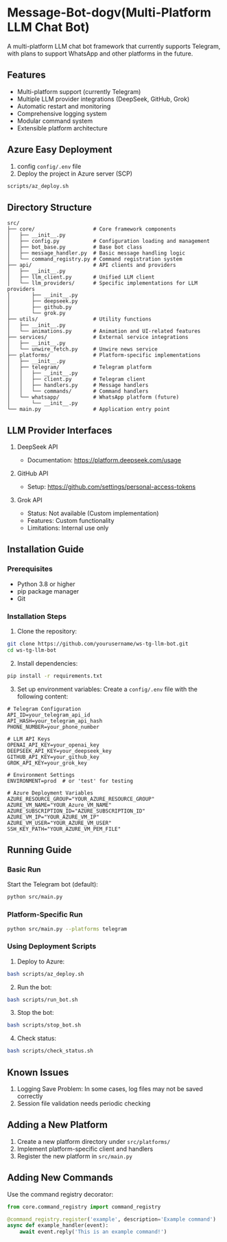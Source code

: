 # Message-Bot-dogv(Multi-Platform LLM Chat Bot)

A multi-platform LLM chat bot framework that currently supports Telegram, with plans to support WhatsApp and other platforms in the future.

## Features

- Multi-platform support (currently Telegram)
- Multiple LLM provider integrations (DeepSeek, GitHub, Grok)
- Automatic restart and monitoring
- Comprehensive logging system
- Modular command system
- Extensible platform architecture

## Azure Easy Deployment 
1. config `config/.env` file
2. Deploy the project in Azure server (SCP)
```bash
scripts/az_deploy.sh
```


## Directory Structure

```
src/
├── core/                   # Core framework components
│   ├── __init__.py
│   ├── config.py           # Configuration loading and management
│   ├── bot_base.py         # Base bot class
│   ├── message_handler.py  # Basic message handling logic
│   └── command_registry.py # Command registration system
├── api/                    # API clients and providers
│   ├── __init__.py
│   ├── llm_client.py       # Unified LLM client
│   └── llm_providers/      # Specific implementations for LLM providers
│       ├── __init__.py
│       ├── deepseek.py
│       ├── github.py
│       └── grok.py
├── utils/                  # Utility functions
│   ├── __init__.py
│   └── animations.py       # Animation and UI-related features
├── services/               # External service integrations
│   ├── __init__.py
│   └── unwire_fetch.py     # Unwire news service
├── platforms/              # Platform-specific implementations
│   ├── __init__.py
│   ├── telegram/           # Telegram platform
│   │   ├── __init__.py
│   │   ├── client.py       # Telegram client
│   │   ├── handlers.py     # Message handlers
│   │   └── commands/       # Command handlers
│   └── whatsapp/           # WhatsApp platform (future)
│       └── __init__.py
└── main.py                 # Application entry point
```

## LLM Provider Interfaces

1. DeepSeek API
   - Documentation: https://platform.deepseek.com/usage

2. GitHub API
   - Setup: https://github.com/settings/personal-access-tokens

3. Grok API
   - Status: Not available (Custom implementation)
   - Features: Custom functionality
   - Limitations: Internal use only

## Installation Guide

### Prerequisites
- Python 3.8 or higher
- pip package manager
- Git

### Installation Steps

1. Clone the repository:
```bash
git clone https://github.com/yourusername/ws-tg-llm-bot.git
cd ws-tg-llm-bot
```

2. Install dependencies:
```bash
pip install -r requirements.txt
```

3. Set up environment variables:
Create a `config/.env` file with the following content:
```env
# Telegram Configuration
API_ID=your_telegram_api_id
API_HASH=your_telegram_api_hash
PHONE_NUMBER=your_phone_number

# LLM API Keys
OPENAI_API_KEY=your_openai_key
DEEPSEEK_API_KEY=your_deepseek_key
GITHUB_API_KEY=your_github_key
GROK_API_KEY=your_grok_key

# Environment Settings
ENVIRONMENT=prod  # or 'test' for testing

# Azure Deployment Variables
AZURE_RESOURCE_GROUP="YOUR_AZURE_RESOURCE_GROUP"
AZURE_VM_NAME="YOUR_Azure_VM_NAME"
AZURE_SUBSCRIPTION_ID="AZURE_SUBSCRIPTION_ID"
AZURE_VM_IP="YOUR_AZURE_VM_IP"
AZURE_VM_USER="YOUR_AZURE_VM_USER"
SSH_KEY_PATH="YOUR_AZURE_VM_PEM_FILE"
```

## Running Guide

### Basic Run
Start the Telegram bot (default):
```bash
python src/main.py
```

### Platform-Specific Run
```bash
python src/main.py --platforms telegram
```

### Using Deployment Scripts
1. Deploy to Azure:
```bash
bash scripts/az_deploy.sh
```

2. Run the bot:
```bash
bash scripts/run_bot.sh
```

3. Stop the bot:
```bash
bash scripts/stop_bot.sh
```

4. Check status:
```bash
bash scripts/check_status.sh
```

## Known Issues
1. Logging Save Problem: In some cases, log files may not be saved correctly
2. Session file validation needs periodic checking


## Adding a New Platform

1. Create a new platform directory under `src/platforms/`
2. Implement platform-specific client and handlers
3. Register the new platform in `src/main.py`

## Adding New Commands

Use the command registry decorator:
```python
from core.command_registry import command_registry

@command_registry.register('example', description='Example command')
async def example_handler(event):
    await event.reply('This is an example command!')
```

